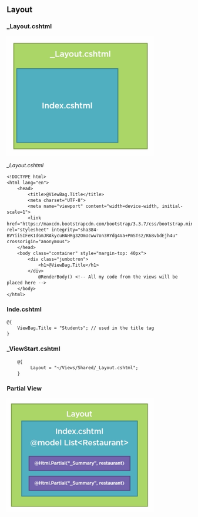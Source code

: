## Layout
### _Layout.cshtml
<img src="https://github.com/keacore/07_RepositoriesViewModels/blob/master/Materials/img/_Layout.png" width="400">    

*_Layout.cshtml*
````Razor  
<!DOCTYPE html>
<html lang="en">
    <head>
        <title>@ViewBag.Title</title>
        <meta charset="UTF-8">
        <meta name="viewport" content="width=device-width, initial-scale=1">
        <link href="https://maxcdn.bootstrapcdn.com/bootstrap/3.3.7/css/bootstrap.min.css" rel="stylesheet" integrity="sha384-BVYiiSIFeK1dGmJRAkycuHAHRg32OmUcww7on3RYdg4Va+PmSTsz/K68vbdEjh4u" crossorigin="anonymous">
    </head>
    <body class="container" style="margin-top: 40px">
        <div class="jumbotron">
            <h1>@ViewBag.Title</h1>
        </div>
            @RenderBody() <!-- All my code from the views will be placed here -->
    </body>
</html>
````   
### Inde.cshtml

````   
@{
    ViewBag.Title = "Students"; // used in the title tag
}
````   

### _ViewStart.cshtml      
    
````CSharp
    @{
         Layout = "~/Views/Shared/_Layout.cshtml";
    }
````   

### Partial View
<img src="https://github.com/keacore/07_RepositoriesViewModels/blob/master/Materials/img/Partial.png" width="400"> 
